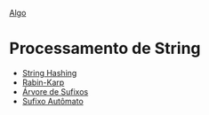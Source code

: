 [Algo]

# Processamento de String

- [String Hashing]
- [Rabin-Karp]
- [Árvore de Sufixos]
- [Sufixo Autômato]


[Algo]: https://github.com/alexistoigo/lab#algo
[String Hashing]: https://github.com/alexistoigo/lab/blob/master/Processamento%20de%20String/hashing.md#string-hashing
[Rabin-Karp]: https://github.com/alexistoigo/lab/blob/master/Processamento%20de%20String/karp.md#rabin-karp
[Função Z]: todo
[Árvore de Sufixos]: todo
[Sufixo Autômato]: todo